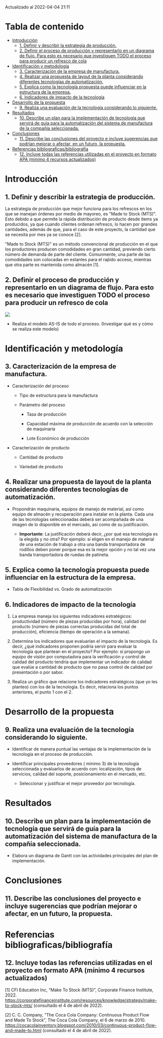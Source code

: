 Actualizado al 2022-04-04 21:11

# Tabla de contenido

<!-- vim-markdown-toc Marked -->

* [Introducción](#introducción)
    * [1. Definir y describir la estrategia de producción.](#1.-definir-y-describir-la-estrategia-de-producción.)
    * [2. Definir el proceso de producción y representarlo en un diagrama de flujo. Para esto es necesario que investiguen TODO el proceso para producir un refresco de cola](#2.-definir-el-proceso-de-producción-y-representarlo-en-un-diagrama-de-flujo.-para-esto-es-necesario-que-investiguen-todo-el-proceso-para-producir-un-refresco-de-cola)
* [Identificación y metodología](#identificación-y-metodología)
    * [3. Caracterización de la empresa de manufactura.](#3.-caracterización-de-la-empresa-de-manufactura.)
    * [4. Realizar una propuesta de layout de la planta considerando diferentes tecnologías de automatización.](#4.-realizar-una-propuesta-de-layout-de-la-planta-considerando-diferentes-tecnologías-de-automatización.)
    * [5. Explica como la tecnología propuesta puede influenciar en la estructura de la empresa.](#5.-explica-como-la-tecnología-propuesta-puede-influenciar-en-la-estructura-de-la-empresa.)
    * [6. Indicadores de impacto de la tecnología](#6.-indicadores-de-impacto-de-la-tecnología)
* [Desarrollo de la propuesta](#desarrollo-de-la-propuesta)
    * [9. Realiza una evaluación de la tecnología considerando lo siguiente.](#9.-realiza-una-evaluación-de-la-tecnología-considerando-lo-siguiente.)
* [Resultados](#resultados)
    * [10. Describe un plan para la implementación de tecnología que servirá de guía para la automatización del sistema de manufactura de la compañía seleccionada.](#10.-describe-un-plan-para-la-implementación-de-tecnología-que-servirá-de-guía-para-la-automatización-del-sistema-de-manufactura-de-la-compañía-seleccionada.)
* [Conclusiones](#conclusiones)
    * [11. Describe las conclusiones del proyecto e incluye sugerencias que podrían mejorar o afectar, en un futuro, la propuesta.](#11.-describe-las-conclusiones-del-proyecto-e-incluye-sugerencias-que-podrían-mejorar-o-afectar,-en-un-futuro,-la-propuesta.)
* [Referencias bibliograficas/bibliografía](#referencias-bibliograficas/bibliografía)
    * [12. Incluye todas las referencias utilizadas en el proyecto en formato APA (mínimo 4 recursos actualizados)](#12.-incluye-todas-las-referencias-utilizadas-en-el-proyecto-en-formato-apa-(mínimo-4-recursos-actualizados))

<!-- vim-markdown-toc -->

# Introducción

## 1. Definir y describir la estrategia de producción.

La estrategia de producción que mejor funciona para los refrescos en los que se manejan órdenes por medio de mayoreo, es "Made to Stock (MTS)". Esto debido a que permite la rápida distribución de producto desde items ya producidos, ya que cuando clientes ordenan refresco, lo hacen por grandes cantidades, además de que, para el caso de este proyecto, la cantidad que se necesita por mes ya se conoce [2].

"Made to Stock (MTS)" es un método convencional de producción en el que los productores producen comodidades en gran cantidad, previendo cierto número de demanda de parte del cliente. Comunmente, una parte de las comodidades son colocadas en estantes para el raṕido acceso, mientras que otra parte es mantenida como almacén [1].

## 2. Definir el proceso de producción y representarlo en un diagrama de flujo. Para esto es necesario que investiguen TODO el proceso para producir un refresco de cola

![](media/diagrama-de-flujo.png)

- Realiza el modelo AS-IS de todo el proceso. (Investigar qué es y cómo se realiza este modelo)

# Identificación y metodología

## 3. Caracterización de la empresa de manufactura.

- Caracterización del proceso

    - Tipo de estructura para la manufactura

    - Parámetro del proceso

        - Tasa de producción

        - Capacidad máxima de producción de acuerdo con la selección de maquinaria

        - Lote Económico de producción

- Caracterización de producto

    - Cantidad de producto

    - Variedad de producto

## 4. Realizar una propuesta de layout de la planta considerando diferentes tecnologías de automatización.

- Propondrán maquinaria, equipos de manejo de material, así como equipo de almacén y recuperación para instalar en la planta. Cada una de las tecnologías seleccionadas deberá ser acompañada de una imagen de lo disponible en el mercado, así como de su justificación.

    - **Importante**: La justificación deberá decir, ¿por qué esa tecnología es la elegida y no otra? Por ejemplo: si eligen en el manejo de material de una estación de trabajo a otra una banda transportadora de rodillos deben poner porque esa es la mejor opción y no tal vez una banda transportadora de ruedas de patineta.

## 5. Explica como la tecnología propuesta puede influenciar en la estructura de la empresa.

- Tabla de Flexibilidad vs. Grado de automatización

## 6. Indicadores de impacto de la tecnología

1. La empresa maneja los siguientes indicadores estratégicos: productividad (número de piezas producidas por hora), calidad del producto (número de piezas correctas producidas del total de producción), eficiencia (tiempo de operación a la semana).

2. Determina los indicadores que evaluarían el impacto de la tecnología. Es decir, ¿qué indicadores proponen podría servir para evaluar la tecnología que plantean en el proyecto? Por ejemplo: si propongo un equipo de visión por computadora para la verificación y control de calidad del producto tendría que implementar un indicador de calidad que evalúe a cantidad de producto que no pasa control de calidad por presentación o por sabor.

3. Realiza un gráfico que relacione los indicadores estratégicos (que yo les planteo) con los de la tecnología. Es decir, relaciona los puntos anteriores, el punto 1 con el 2.

# Desarrollo de la propuesta

## 9. Realiza una evaluación de la tecnología considerando lo siguiente.

- Identificar de manera puntual las ventajas de la implementación de la tecnología en el proceso de producción.

- Identificar principales proveedores ( mínimo 3) de la tecnología seleccionada y evaluarlos de acuerdo con: localización, tipos de servicios, calidad del soporte, posicionamiento en el mercado, etc.

    - Seleccionar y justificar el mejor proveedor por tecnología.

# Resultados

## 10. Describe un plan para la implementación de tecnología que servirá de guía para la automatización del sistema de manufactura de la compañía seleccionada.

- Elabora un diagrama de Gantt con las actividades principales del plan de implementación.

# Conclusiones

## 11. Describe las conclusiones del proyecto e incluye sugerencias que podrían mejorar o afectar, en un futuro, la propuesta.

# Referencias bibliograficas/bibliografía

## 12. Incluye todas las referencias utilizadas en el proyecto en formato APA (mínimo 4 recursos actualizados)


[1] CFI Education Inc, “Make To Stock (MTS)”, Corporate Finance Institute, 2022. https://corporatefinanceinstitute.com/resources/knowledge/strategy/make-to-stock-mts/ (consultado el 4 de abril de 2022).

[2] C. C. Company, “The Coca Cola Company: Continuous Product Flow and Made To Stock”, The Coca Cola Company, el 6 de marzo de 2010. https://cocacolainventory.blogspot.com/2010/03/continuous-product-flow-and-made-to.html (consultado el 4 de abril de 2022).

